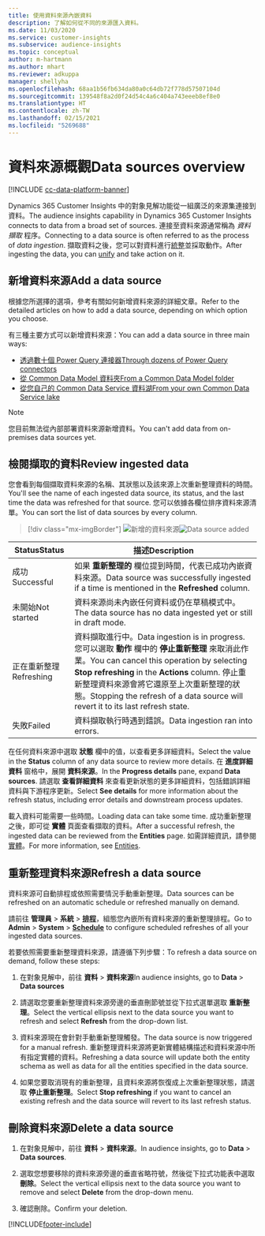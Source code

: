 ```yaml
---
title: 使用資料來源內嵌資料
description: 了解如何從不同的來源匯入資料。
ms.date: 11/03/2020
ms.service: customer-insights
ms.subservice: audience-insights
ms.topic: conceptual
author: m-hartmann
ms.author: mhart
ms.reviewer: adkuppa
manager: shellyha
ms.openlocfilehash: 68aa1b56fb634da80a0c64db72f778d57507104d
ms.sourcegitcommit: 139548f8a2d0f24d54c4a6c404a743eeeb8ef8e0
ms.translationtype: HT
ms.contentlocale: zh-TW
ms.lasthandoff: 02/15/2021
ms.locfileid: "5269688"
---
```

# <a name="data-sources-overview"></a><span data-ttu-id="906c0-103">資料來源概觀</span><span class="sxs-lookup"><span data-stu-id="906c0-103">Data sources overview</span></span>

[!INCLUDE [cc-data-platform-banner](../includes/cc-data-platform-banner.md)]

<span data-ttu-id="906c0-104">Dynamics 365 Customer Insights 中的對象見解功能從一組廣泛的來源集連接到資料。</span><span class="sxs-lookup"><span data-stu-id="906c0-104">The audience insights capability in Dynamics 365 Customer Insights connects to data from a broad set of sources.</span></span> <span data-ttu-id="906c0-105">連接至資料來源通常稱為 *資料擷取* 程序。</span><span class="sxs-lookup"><span data-stu-id="906c0-105">Connecting to a data source is often referred to as the process of *data ingestion*.</span></span> <span data-ttu-id="906c0-106">擷取資料之後，您可以對資料進行[統整](data-unification.md)並採取動作。</span><span class="sxs-lookup"><span data-stu-id="906c0-106">After ingesting the data, you can [unify](data-unification.md) and take action on it.</span></span>

## <a name="add-a-data-source"></a><span data-ttu-id="906c0-107">新增資料來源</span><span class="sxs-lookup"><span data-stu-id="906c0-107">Add a data source</span></span>

<span data-ttu-id="906c0-108">根據您所選擇的選項，參考有關如何新增資料來源的詳細文章。</span><span class="sxs-lookup"><span data-stu-id="906c0-108">Refer to the detailed articles on how to add a data source, depending on which option you choose.</span></span>

<span data-ttu-id="906c0-109">有三種主要方式可以新增資料來源：</span><span class="sxs-lookup"><span data-stu-id="906c0-109">You can add a data source in three main ways:</span></span>

- [<span data-ttu-id="906c0-110">透過數十個 Power Query 連接器</span><span class="sxs-lookup"><span data-stu-id="906c0-110">Through dozens of Power Query connectors</span></span>](connect-power-query.md)
- [<span data-ttu-id="906c0-111">從 Common Data Model 資料夾</span><span class="sxs-lookup"><span data-stu-id="906c0-111">From a Common Data Model folder</span></span>](connect-common-data-model.md)
- [<span data-ttu-id="906c0-112">從您自己的 Common Data Service 資料湖</span><span class="sxs-lookup"><span data-stu-id="906c0-112">From your own Common Data Service lake</span></span>](connect-common-data-service-lake.md)

> [!NOTE]
> <span data-ttu-id="906c0-113">您目前無法從內部部署資料來源新增資料。</span><span class="sxs-lookup"><span data-stu-id="906c0-113">You can't add data from on-premises data sources yet.</span></span>

## <a name="review-ingested-data"></a><span data-ttu-id="906c0-114">檢閱擷取的資料</span><span class="sxs-lookup"><span data-stu-id="906c0-114">Review ingested data</span></span>

<span data-ttu-id="906c0-115">您會看到每個擷取資料來源的名稱、其狀態以及該來源上次重新整理資料的時間。</span><span class="sxs-lookup"><span data-stu-id="906c0-115">You'll see the name of each ingested data source, its status, and the last time the data was refreshed for that source.</span></span> <span data-ttu-id="906c0-116">您可以依據各欄位排序資料來源清單。</span><span class="sxs-lookup"><span data-stu-id="906c0-116">You can sort the list of data sources by every column.</span></span>

> [!div class="mx-imgBorder"]
> <span data-ttu-id="906c0-117">![新增的資料來源](media/configure-data-datasource-added.png "新增的資料來源")</span><span class="sxs-lookup"><span data-stu-id="906c0-117">![Data source added](media/configure-data-datasource-added.png "Data source added")</span></span>

|<span data-ttu-id="906c0-118">Status</span><span class="sxs-lookup"><span data-stu-id="906c0-118">Status</span></span>  |<span data-ttu-id="906c0-119">描述</span><span class="sxs-lookup"><span data-stu-id="906c0-119">Description</span></span>  |
|---------|---------|
|<span data-ttu-id="906c0-120">成功</span><span class="sxs-lookup"><span data-stu-id="906c0-120">Successful</span></span>   |<span data-ttu-id="906c0-121">如果 **重新整理的** 欄位提到時間，代表已成功內嵌資料來源。</span><span class="sxs-lookup"><span data-stu-id="906c0-121">Data source was successfully ingested if a time is mentioned in the **Refreshed** column.</span></span>
|<span data-ttu-id="906c0-122">未開始</span><span class="sxs-lookup"><span data-stu-id="906c0-122">Not started</span></span>   |<span data-ttu-id="906c0-123">資料來源尚未內嵌任何資料或仍在草稿模式中。</span><span class="sxs-lookup"><span data-stu-id="906c0-123">The data source has no data ingested yet or still in draft mode.</span></span>         |
|<span data-ttu-id="906c0-124">正在重新整理</span><span class="sxs-lookup"><span data-stu-id="906c0-124">Refreshing</span></span>    |<span data-ttu-id="906c0-125">資料擷取進行中。</span><span class="sxs-lookup"><span data-stu-id="906c0-125">Data ingestion is in progress.</span></span> <span data-ttu-id="906c0-126">您可以選取 **動作** 欄中的 **停止重新整理** 來取消此作業。</span><span class="sxs-lookup"><span data-stu-id="906c0-126">You can cancel this operation by selecting **Stop refreshing** in the **Actions** column.</span></span> <span data-ttu-id="906c0-127">停止重新整理資料來源會將它還原至上次重新整理的狀態。</span><span class="sxs-lookup"><span data-stu-id="906c0-127">Stopping the refresh of a data source will revert it to its last refresh state.</span></span>       |
|<span data-ttu-id="906c0-128">失敗</span><span class="sxs-lookup"><span data-stu-id="906c0-128">Failed</span></span>     |<span data-ttu-id="906c0-129">資料擷取執行時遇到錯誤。</span><span class="sxs-lookup"><span data-stu-id="906c0-129">Data ingestion ran into errors.</span></span>         |

<span data-ttu-id="906c0-130">在任何資料來源中選取 **狀態** 欄中的值，以查看更多詳細資料。</span><span class="sxs-lookup"><span data-stu-id="906c0-130">Select the value in the **Status** column of any data source to review more details.</span></span> <span data-ttu-id="906c0-131">在 **進度詳細資料** 窗格中，展開 **資料來源**。</span><span class="sxs-lookup"><span data-stu-id="906c0-131">In the **Progress details** pane, expand **Data sources**.</span></span> <span data-ttu-id="906c0-132">請選取 **查看詳細資料** 來查看更新狀態的更多詳細資料，包括錯誤詳細資料與下游程序更新。</span><span class="sxs-lookup"><span data-stu-id="906c0-132">Select **See details** for more information about the refresh status, including error details and downstream process updates.</span></span>

<span data-ttu-id="906c0-133">載入資料可能需要一些時間。</span><span class="sxs-lookup"><span data-stu-id="906c0-133">Loading data can take some time.</span></span> <span data-ttu-id="906c0-134">成功重新整理之後，即可從 **實體** 頁面查看擷取的資料。</span><span class="sxs-lookup"><span data-stu-id="906c0-134">After a successful refresh, the ingested data can be reviewed from the **Entities** page.</span></span> <span data-ttu-id="906c0-135">如需詳細資訊，請參閱[實體](entities.md)。</span><span class="sxs-lookup"><span data-stu-id="906c0-135">For more information, see [Entities](entities.md).</span></span>

## <a name="refresh-a-data-source"></a><span data-ttu-id="906c0-136">重新整理資料來源</span><span class="sxs-lookup"><span data-stu-id="906c0-136">Refresh a data source</span></span>

<span data-ttu-id="906c0-137">資料來源可自動排程或依照需要情況手動重新整理。</span><span class="sxs-lookup"><span data-stu-id="906c0-137">Data sources can be refreshed on an automatic schedule or refreshed manually on demand.</span></span> 

<span data-ttu-id="906c0-138">請前往 **管理員** > **系統** > [**排程**](system.md#schedule-tab)，組態您內嵌所有資料來源的重新整理排程。</span><span class="sxs-lookup"><span data-stu-id="906c0-138">Go to **Admin** > **System** > [**Schedule**](system.md#schedule-tab) to configure scheduled refreshes of all your ingested data sources.</span></span>

<span data-ttu-id="906c0-139">若要依照需要重新整理資料來源，請遵循下列步驟：</span><span class="sxs-lookup"><span data-stu-id="906c0-139">To refresh a data source on demand, follow these steps:</span></span>

1. <span data-ttu-id="906c0-140">在對象見解中，前往 **資料** > **資料來源**</span><span class="sxs-lookup"><span data-stu-id="906c0-140">In audience insights, go to **Data** > **Data sources**</span></span>

2. <span data-ttu-id="906c0-141">請選取您要重新整理資料來源旁邊的垂直刪節號並從下拉式選單選取 **重新整理**。</span><span class="sxs-lookup"><span data-stu-id="906c0-141">Select the vertical ellipsis next to the data source you want to refresh and select **Refresh** from the drop-down list.</span></span>

3. <span data-ttu-id="906c0-142">資料來源現在會針對手動重新整理觸發。</span><span class="sxs-lookup"><span data-stu-id="906c0-142">The data source is now triggered for a manual refresh.</span></span> <span data-ttu-id="906c0-143">重新整理資料來源將更新實體結構描述和資料來源中所有指定實體的資料。</span><span class="sxs-lookup"><span data-stu-id="906c0-143">Refreshing a data source will update both the entity schema as well as data for all the entities specified in the data source.</span></span>

4. <span data-ttu-id="906c0-144">如果您要取消現有的重新整理，且資料來源將恢復成上次重新整理狀態，請選取 **停止重新整理**。</span><span class="sxs-lookup"><span data-stu-id="906c0-144">Select **Stop refreshing** if you want to cancel an existing refresh and the data source will revert to its last refresh status.</span></span>

## <a name="delete-a-data-source"></a><span data-ttu-id="906c0-145">刪除資料來源</span><span class="sxs-lookup"><span data-stu-id="906c0-145">Delete a data source</span></span>

1. <span data-ttu-id="906c0-146">在對象見解中，前往 **資料** > **資料來源**。</span><span class="sxs-lookup"><span data-stu-id="906c0-146">In audience insights, go to **Data** > **Data sources**.</span></span>

2. <span data-ttu-id="906c0-147">選取您想要移除的資料來源旁邊的垂直省略符號，然後從下拉式功能表中選取 **刪除**。</span><span class="sxs-lookup"><span data-stu-id="906c0-147">Select the vertical ellipsis next to the data source you want to remove and select **Delete** from the drop-down menu.</span></span>

3. <span data-ttu-id="906c0-148">確認刪除。</span><span class="sxs-lookup"><span data-stu-id="906c0-148">Confirm your deletion.</span></span>


[!INCLUDE[footer-include](../includes/footer-banner.md)]